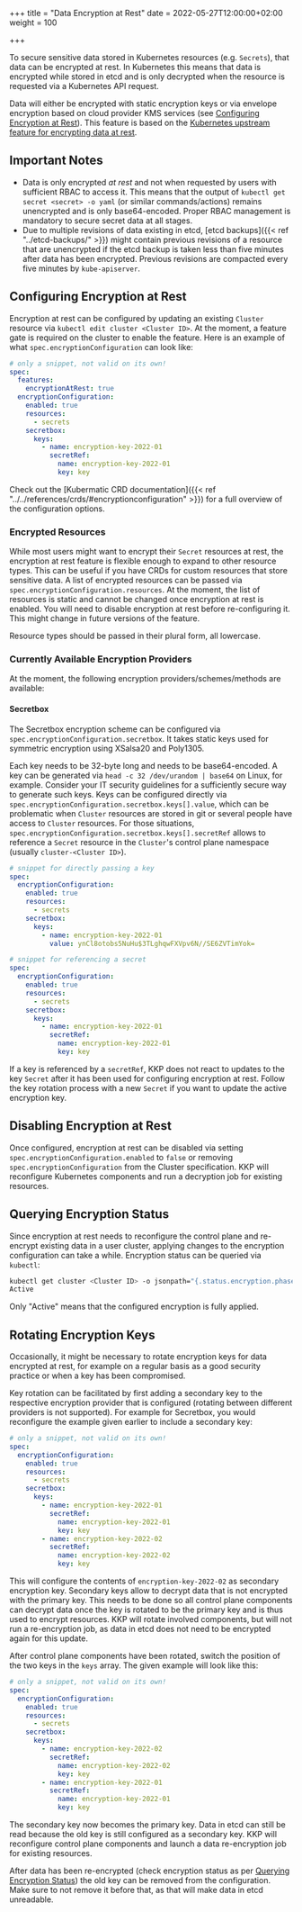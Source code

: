 +++
title = "Data Encryption at Rest"
date = 2022-05-27T12:00:00+02:00
weight = 100

+++


To secure sensitive data stored in Kubernetes resources (e.g. `Secrets`), that data can be encrypted at rest. In Kubernetes this means that data is encrypted while stored in etcd and is only decrypted when the resource is requested via a Kubernetes API request.

Data will either be encrypted with static encryption keys or via envelope encryption based on cloud provider KMS services (see [Configuring Encryption at Rest](#configuring-encryption-at-rest)). This feature is based on the [Kubernetes upstream feature for encrypting data at rest](https://kubernetes.io/docs/tasks/administer-cluster/encrypt-data/).

## Important Notes

- Data is only encrypted *at rest* and not when requested by users with sufficient RBAC to access it. This means that the output of `kubectl get secret <secret> -o yaml` (or similar commands/actions) remains unencrypted and is only base64-encoded. Proper RBAC management is mandatory to secure secret data at all stages.
- Due to multiple revisions of data existing in etcd, [etcd backups]({{< ref "../etcd-backups/" >}}) might contain previous revisions of a resource that are unencrypted if the etcd backup is taken less than five minutes after data has been encrypted. Previous revisions are compacted every five minutes by `kube-apiserver`.

## Configuring Encryption at Rest

Encryption at rest can be configured by updating an existing `Cluster` resource via `kubectl edit cluster <Cluster ID>`. At the moment, a feature gate is required on the cluster to enable the feature. Here is an example of what `spec.encryptionConfiguration` can look like:

```yaml
# only a snippet, not valid on its own!
spec:
  features:
    encryptionAtRest: true
  encryptionConfiguration:
    enabled: true
    resources:
      - secrets
    secretbox:
      keys:
        - name: encryption-key-2022-01
          secretRef:
            name: encryption-key-2022-01
            key: key
```

Check out the [Kubermatic CRD documentation]({{< ref "../../references/crds/#encryptionconfiguration" >}}) for a full overview of the configuration options.

### Encrypted Resources

While most users might want to encrypt their `Secret` resources at rest, the encryption at rest feature is flexible enough to expand to other resource types. This can be useful if you have CRDs for custom resources that store sensitive data. A list of encrypted resources can be passed via `spec.encryptionConfiguration.resources`. At the moment, the list of resources is static and cannot be changed once encryption at rest is enabled. You will need to disable encryption at rest before re-configuring it. This might change in future versions of the feature.

Resource types should be passed in their plural form, all lowercase.

### Currently Available Encryption Providers

At the moment, the following encryption providers/schemes/methods are available:

#### Secretbox

The Secretbox encryption scheme can be configured via `spec.encryptionConfiguration.secretbox`. It takes static keys used for symmetric encryption using XSalsa20 and Poly1305.

Each key needs to be 32-byte long and needs to be base64-encoded. A key can be generated via `head -c 32 /dev/urandom | base64` on Linux, for example. Consider your IT security guidelines for a sufficiently secure way to generate such keys. Keys can be configured directly via `spec.encryptionConfiguration.secretbox.keys[].value`, which can be problematic when `Cluster` resources are stored in git or several people have access to `Cluster` resources. For those situations, `spec.encryptionConfiguration.secretbox.keys[].secretRef` allows to reference a `Secret` resource in the `Cluster`'s control plane namespace (usually `cluster-<Cluster ID>`).

```yaml
# snippet for directly passing a key
spec:
  encryptionConfiguration:
    enabled: true
    resources:
      - secrets
    secretbox:
      keys:
        - name: encryption-key-2022-01
          value: ynCl8otobs5NuHu$3TLghqwFXVpv6N//SE6ZVTimYok=
```

```yaml
# snippet for referencing a secret
spec:
  encryptionConfiguration:
    enabled: true
    resources:
      - secrets
    secretbox:
      keys:
        - name: encryption-key-2022-01
          secretRef:
            name: encryption-key-2022-01
            key: key
```

If a key is referenced by a `secretRef`, KKP does not react to updates to the key `Secret` after it has been used for configuring encryption at rest. Follow the key rotation process with a new `Secret` if you want to update the active encryption key.

## Disabling Encryption at Rest

Once configured, encryption at rest can be disabled via setting `spec.encryptionConfiguration.enabled` to `false` or removing `spec.encryptionConfiguration` from the Cluster specification. KKP will reconfigure Kubernetes components and run a decryption job for existing resources.

## Querying Encryption Status

Since encryption at rest needs to reconfigure the control plane and re-encrypt existing data in a user cluster, applying changes to the encryption configuration can take a while. Encryption status can be queried via `kubectl`:

```bash
kubectl get cluster <Cluster ID> -o jsonpath="{.status.encryption.phase}"
Active
```

Only "Active" means that the configured encryption is fully applied.

## Rotating Encryption Keys

Occasionally, it might be necessary to rotate encryption keys for data encrypted at rest, for example on a regular basis as a good security practice or when a key has been compromised.

Key rotation can be facilitated by first adding a secondary key to the respective encryption provider that is configured (rotating between different providers is not supported). For example for Secretbox, you would reconfigure the example given earlier to include a secondary key:

```yaml
# only a snippet, not valid on its own!
spec:
  encryptionConfiguration:
    enabled: true
    resources:
      - secrets
    secretbox:
      keys:
        - name: encryption-key-2022-01
          secretRef:
            name: encryption-key-2022-01
            key: key
        - name: encryption-key-2022-02
          secretRef:
            name: encryption-key-2022-02
            key: key
```

This will configure the contents of `encryption-key-2022-02` as secondary encryption key. Secondary keys allow to decrypt data that is not encrypted with the primary key. This needs to be done so all control plane components can decrypt data once the key is rotated to be the primary key and is thus used to encrypt resources. KKP will rotate involved components, but will not run a re-encryption job, as data in etcd does not need to be encrypted again for this update.

After control plane components have been rotated, switch the position of the two keys in the `keys` array. The given example will look like this:

```yaml
# only a snippet, not valid on its own!
spec:
  encryptionConfiguration:
    enabled: true
    resources:
      - secrets
    secretbox:
      keys:
        - name: encryption-key-2022-02
          secretRef:
            name: encryption-key-2022-02
            key: key
        - name: encryption-key-2022-01
          secretRef:
            name: encryption-key-2022-01
            key: key
```

The secondary key now becomes the primary key. Data in etcd can still be read because the old key is still configured as a secondary key. KKP will reconfigure control plane components and launch a data re-encryption job for existing resources.

After data has been re-encrypted (check encryption status as per [Querying Encryption Status](#querying-encryption-status)) the old key can be removed from the configuration. Make sure to not remove it before that, as that will make data in etcd unreadable.
